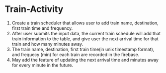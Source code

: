 # Train-Activity
1. Create a train scheduler that allows user to add train name, destination, first train time and frequency.
2. After user submits the input data, the current train schedule will add that train information to the table, and give user the next arrival time for that train and how many minutes away.
3. The train name, destination, first train time(in unix timestamp format), and frequecy (min) for each train are recorded in the firebase.
4. May add the feature of updating the next arrival time and minutes away for every minute in the future.